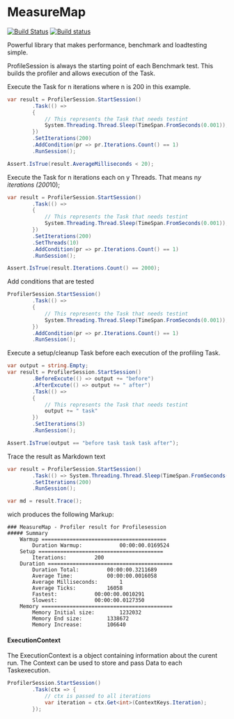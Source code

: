 # MeasureMap
[![Build Status](https://travis-ci.org/WickedFlame/MeasureMap.svg?branch=master)](https://travis-ci.org/WickedFlame/MeasureMap)
[![Build status](https://ci.appveyor.com/api/projects/status/x0u2yu08pq7xye9w/branch/master?svg=true)](https://ci.appveyor.com/project/chriswalpen/measuremap/branch/master)

Powerful library that makes performance, benchmark and loadtesting simple.

ProfileSession is always the starting point of each Benchmark test.
This builds the profiler and allows execution of the Task. 

Execute the Task for n iterations where n is 200 in this example.
```csharp
var result = ProfilerSession.StartSession()
		.Task(() => 
		{
			// This represents the Task that needs testint
			System.Threading.Thread.Sleep(TimeSpan.FromSeconds(0.001));
		})
		.SetIterations(200)
		.AddCondition(pr => pr.Iterations.Count() == 1)
		.RunSession();

Assert.IsTrue(result.AverageMilliseconds < 20);
```

Execute the Task for n iterations each on y Threads. That means n*y iterations (200*10);
```csharp
var result = ProfilerSession.StartSession()
		.Task(() => 
		{
			// This represents the Task that needs testint
			System.Threading.Thread.Sleep(TimeSpan.FromSeconds(0.001));
		})
		.SetIterations(200)
		.SetThreads(10)
		.AddCondition(pr => pr.Iterations.Count() == 1)
		.RunSession();

Assert.IsTrue(result.Iterations.Count() == 2000);
```

Add conditions that are tested
```csharp
ProfilerSession.StartSession()
		.Task(() => 
		{
			// This represents the Task that needs testint
			System.Threading.Thread.Sleep(TimeSpan.FromSeconds(0.001));
		})
		.AddCondition(pr => pr.Iterations.Count() == 1)
		.RunSession();
```

Execute a setup/cleanup Task before each execution of the profiling Task.
```csharp
var output = string.Empty;
var result = ProfilerSession.StartSession()
        .BeforeExcute(() => output += "before")
		.AfterExcute(() => output += " after")
		.Task(() => 
		{
			// This represents the Task that needs testint
			output += " task"
		})
		.SetIterations(3)
		.RunSession();

Assert.IsTrue(output == "before task task task after");
```

Trace the result as Markdown text
```csharp
var result = ProfilerSession.StartSession()
		.Task(() => System.Threading.Thread.Sleep(TimeSpan.FromSeconds(0.001)))
		.SetIterations(200)
		.RunSession();

var md = result.Trace();
```
wich produces the following Markup:
```
### MeasureMap - Profiler result for Profilesession
##### Summary
	Warmup ========================================
		Duration Warmup:			00:00:00.0169524
	Setup ========================================
		Iterations:			200
	Duration ========================================
		Duration Total:			00:00:00.3211689
		Average Time:			00:00:00.0016058
		Average Milliseconds:		1
		Average Ticks:			16058
		Fastest:			00:00:00.0010291
		Slowest:			00:00:00.0127350
	Memory ==========================================
		Memory Initial size:		1232032
		Memory End size:		1338672
		Memory Increase:		106640
```

#### ExecutionContext
The ExecutionContext is a object containing information about the curent run. The Context can be used to store and pass Data to each Taskexecution.
```csharp
ProfilerSession.StartSession()
		.Task(ctx => {
			// ctx is passed to all iterations
			var iteration = ctx.Get<int>(ContextKeys.Iteration);
		});
```
